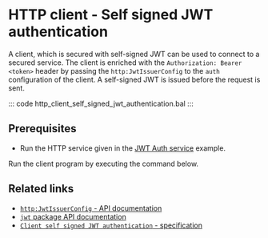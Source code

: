 # HTTP client - Self signed JWT authentication

A client, which is secured with self-signed JWT can be used to connect to a secured service. The client is enriched with the `Authorization: Bearer <token>` header by passing the `http:JwtIssuerConfig` to the `auth` configuration of the client. A self-signed JWT is issued before the request is sent.

::: code http_client_self_signed_jwt_authentication.bal :::

## Prerequisites
- Run the HTTP service given in the [JWT Auth service](/learn/by-example/http-service-jwt-authentication/) example.

Run the client program by executing the command below.

## Related links
- [`http:JwtIssuerConfig` - API documentation](https://lib.ballerina.io/ballerina/http/latest/records/JwtIssuerConfig)
- [`jwt` package API documentation](https://lib.ballerina.io/ballerina/jwt/latest/)
- [`Client self signed JWT authentication` - specification](https://ballerina.io/spec/http/#9127-client---self-signed-jwt)
